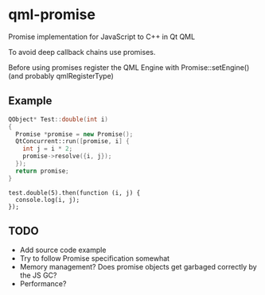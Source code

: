 # qml-promise

Promise implementation for JavaScript to C++ in Qt QML

To avoid deep callback chains use promises.

Before using promises register the QML Engine with Promise::setEngine()
(and probably qmlRegisterType)

## Example

```cpp
QObject* Test::double(int i)
{
  Promise *promise = new Promise();
  QtConcurrent::run([promise, i] {
    int j = i * 2;
    promise->resolve({i, j});
  });
  return promise;
}
```

```javasript
test.double(5).then(function (i, j) {
  console.log(i, j);
});
```


## TODO

* Add source code example
* Try to follow Promise specification somewhat
* Memory management? Does promise objects get garbaged correctly by the JS GC?
* Performance?
